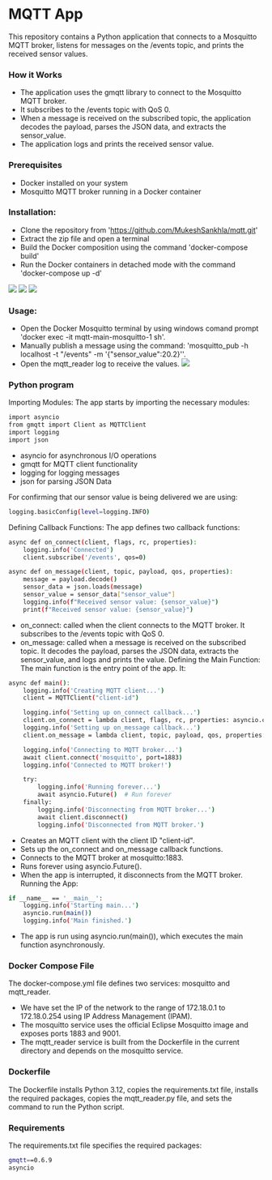 
# MQTT App

This repository contains a Python application that connects to a Mosquitto MQTT broker, listens for messages on the /events topic, and prints the received sensor values.

### How it Works

* The application uses the gmqtt library to connect to the Mosquitto MQTT broker.
* It subscribes to the /events topic with QoS 0.
* When a message is received on the subscribed topic, the application decodes the payload, parses the JSON data, and extracts the sensor_value.
* The application logs and prints the received sensor value.

### Prerequisites
* Docker installed on your system
* Mosquitto MQTT broker running in a Docker container

### Installation:
* Clone the repository from 'https://github.com/MukeshSankhla/mqtt.git'
* Extract the zip file and open a terminal
* Build the Docker composition using the command 'docker-compose build'
* Run the Docker containers in detached mode with the command 'docker-compose up -d'

![](https://github.com/MukeshSankhla/mqtt/blob/main/images/Screenshot%202024-08-06%20201629.png)
![](https://github.com/MukeshSankhla/mqtt/blob/main/images/Screenshot%202024-08-06%20201652.png)
![](https://github.com/MukeshSankhla/mqtt/blob/main/images/Screenshot%202024-08-06%20202810.png)

### Usage:
* Open the Docker Mosquitto terminal by using windows comand prompt 'docker exec -it mqtt-main-mosquitto-1 sh'.
* Manually publish a message using the command: 'mosquitto_pub -h localhost -t "/events" -m '{"sensor_value":20.2}''.
* Open the mqtt_reader log to receive the values.
![](https://github.com/MukeshSankhla/mqtt/blob/main/images/Screenshot%202024-08-06%20202748.png)


### Python program
Importing Modules: The app starts by importing the necessary modules:
```bash
import asyncio
from gmqtt import Client as MQTTClient
import logging
import json
```
* asyncio for asynchronous I/O operations
* gmqtt for MQTT client functionality
* logging for logging messages
* json for parsing JSON Data

For confirming that our sensor value is being delivered we are using:
```bash
logging.basicConfig(level=logging.INFO)
```

Defining Callback Functions: The app defines two callback functions:
```bash
async def on_connect(client, flags, rc, properties):
    logging.info('Connected')
    client.subscribe('/events', qos=0)

async def on_message(client, topic, payload, qos, properties):
    message = payload.decode()
    sensor_data = json.loads(message)
    sensor_value = sensor_data["sensor_value"]
    logging.info(f"Received sensor value: {sensor_value}")
    print(f"Received sensor value: {sensor_value}")
```
* on_connect: called when the client connects to the MQTT broker. It subscribes to the /events topic with QoS 0.
* on_message: called when a message is received on the subscribed topic. It decodes the payload, parses the JSON data, extracts the sensor_value, and logs and prints the value.
Defining the Main Function: The main function is the entry point of the app. It:
```bash
async def main():
    logging.info('Creating MQTT client...')
    client = MQTTClient("client-id")

    logging.info('Setting up on_connect callback...')
    client.on_connect = lambda client, flags, rc, properties: asyncio.create_task(on_connect(client, flags, rc, properties))
    logging.info('Setting up on_message callback...')
    client.on_message = lambda client, topic, payload, qos, properties: asyncio.create_task(on_message(client, topic, payload, qos, properties))

    logging.info('Connecting to MQTT broker...')
    await client.connect('mosquitto', port=1883)
    logging.info('Connected to MQTT broker!')

    try:
        logging.info('Running forever...')
        await asyncio.Future()  # Run forever
    finally:
        logging.info('Disconnecting from MQTT broker...')
        await client.disconnect()
        logging.info('Disconnected from MQTT broker.')
```
* Creates an MQTT client with the client ID "client-id".
* Sets up the on_connect and on_message callback functions.
* Connects to the MQTT broker at mosquitto:1883.
* Runs forever using asyncio.Future().
* When the app is interrupted, it disconnects from the MQTT broker.
Running the App:
```bash
if __name__ == '__main__':
    logging.info('Starting main...')
    asyncio.run(main())
    logging.info('Main finished.')
```
* The app is run using asyncio.run(main()), which executes the main function asynchronously.

### Docker Compose File

The docker-compose.yml file defines two services: mosquitto and mqtt_reader.

* We have set the IP of the network to the range of 172.18.0.1 to 172.18.0.254 using IP Address Management (IPAM).
* The mosquitto service uses the official Eclipse Mosquitto image and exposes ports 1883 and 9001.
* The mqtt_reader service is built from the Dockerfile in the current directory and depends on the mosquitto service.
### Dockerfile

The Dockerfile installs Python 3.12, copies the requirements.txt file, installs the required packages, copies the mqtt_reader.py file, and sets the command to run the Python script.

### Requirements

The requirements.txt file specifies the required packages:

```bash
gmqtt==0.6.9
asyncio
```